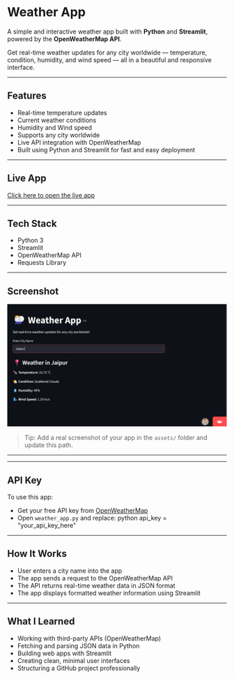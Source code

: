 # Weather App

A simple and interactive weather app built with **Python** and **Streamlit**, powered by the **OpenWeatherMap API**.

Get real-time weather updates for any city worldwide — temperature, condition, humidity, and wind speed — all in a beautiful and responsive interface.

---

## Features

- Real-time temperature updates
- Current weather conditions
- Humidity and Wind speed
- Supports any city worldwide
- Live API integration with OpenWeatherMap
- Built using Python and Streamlit for fast and easy deployment

---

## Live App

[Click here to open the live app](https://weather-h7mumm6nb8y4ht5pnwhk9v.streamlit.app)

---

## Tech Stack

- Python 3
- Streamlit
- OpenWeatherMap API
- Requests Library

---

## Screenshot

![App Screenshot](weather.png)

> Tip: Add a real screenshot of your app in the `assets/` folder and update this path.

---
---

## API Key

To use this app:

- Get your free API key from [OpenWeatherMap](https://openweathermap.org/api)
- Open `weather_app.py` and replace:
  python
api_key = "your_api_key_here"

---

## How It Works

- User enters a city name into the app  
- The app sends a request to the OpenWeatherMap API  
- The API returns real-time weather data in JSON format  
- The app displays formatted weather information using Streamlit

---

## What I Learned

- Working with third-party APIs (OpenWeatherMap)  
- Fetching and parsing JSON data in Python  
- Building web apps with Streamlit  
- Creating clean, minimal user interfaces  
- Structuring a GitHub project professionally




